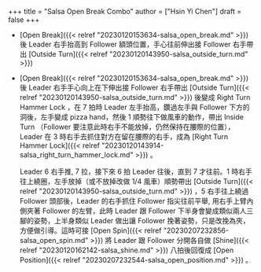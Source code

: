 +++
title = "Salsa Open Break Combo"
author = ["Hsin Yi Chen"]
draft = false
+++

-   [Open Break]({{< relref "20230120153634-salsa_open_break.md" >}}) 後 Leader 右手抬高到 Follower 額頭位置，手心往前伸出接 Follower 右手帶出 [Outside Turn]({{< relref "20230120143950-salsa_outside_turn.md" >}})
-   [Open Break]({{< relref "20230120153634-salsa_open_break.md" >}}) 後 Leader 右手手心向上在下伸出接 Follower 右手帶出 [Outside Turn]({{< relref "20230120143950-salsa_outside_turn.md" >}}) 後變成 Right Turn Hammer Lock ，在 7 拍時  Leader 左手抬高，鑽過左手與 Follower 下方的洞後，左手變成 pizza hand，然後 1 順勢往下做風車的動作，帶出 Inside Turn （Follower 要注意此時右手不能放掉，仍然保持在腰際的位置），Leader 在 3 時右手去抓住對方在留在腰際的右手，成為 [Right Turn Hammer Lock]({{< relref "20230120143914-salsa_right_turn_hammer_lock.md" >}}) 。

    Leader 6 右手推, 7 拉，接下來 6 拍 Leader 往後，直到 7 才往前。1 時右手往上繞圈，左手放掉（或不放掉改做 1/4 風車）順勢帶出 [Outside Turn]({{< relref "20230120143950-salsa_outside_turn.md" >}}) ，5 右手往上繞過 Follower 頭部後，Leader 的右手抓住 Follower 指尖往前平舉, 用右手上臂內側夾著 Follower 的左臂，此時 Leader 跟 Follower 下半身會變成類似兩人三腳的姿勢，上半身類似 Leader 做出讓 Follower 挽著姿勢，只是改挽為夾，方便做引導。這時可接 [Open Spin]({{< relref "20230207232856-salsa_open_spin.md" >}}) 將 Leader 跟 Follower 分開各自做 [Shine]({{< relref "20230120162142-salsa_shine.md" >}}) 八拍後回復成 [Open Position]({{< relref "20230207232544-salsa_open_position.md" >}}) 。
